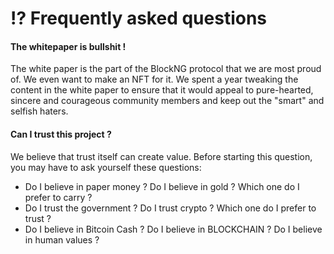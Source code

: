 # ⁉ Frequently asked questions

#### The whitepaper is bullshit !

The white paper is the part of the BlockNG protocol that we are most proud of. We even want to make an NFT for it.
We spent a year tweaking the content in the white paper to ensure that it would appeal to pure-hearted, sincere and courageous community members and keep out the "smart" and selfish haters.

#### Can I trust this project ?

We believe that trust itself can create value. Before starting this question, you may have to ask yourself these questions:&#x20;

* Do I believe in paper money ? Do I believe in gold ? Which one do I prefer to carry ?
* Do I trust the government ? Do I trust crypto ? Which one do I prefer to trust ?&#x20;
* Do I believe in Bitcoin Cash ? Do I believe in BLOCKCHAIN ? Do I believe in human values ?
